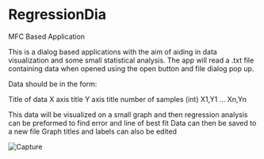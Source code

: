# RegressionDia
MFC Based Application

This is a dialog based applications with the aim of aiding in data visualization and some small statistical analysis.
The app will read a .txt file containing data when opened using the open button and file dialog pop up.

Data should be in the form:

Title of data
X axis title
Y axis title
number of samples (int)
X1,Y1
...
Xn,Yn

This data will be visualized on a small graph and then regression analysis can be preformed to find error and line of best fit
Data can then be saved to a new file 
Graph titles and labels can also be edited


![Capture](https://user-images.githubusercontent.com/80428593/156429864-0ca78ce7-f4c3-4f88-805a-785ba3a12cd2.PNG)
